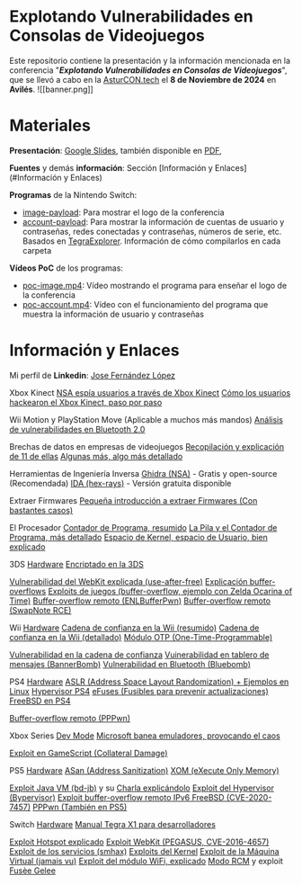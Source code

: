 # Explotando Vulnerabilidades en Consolas de Videojuegos
 Este repositorio contiene la presentación y la información mencionada en la conferencia "***Explotando Vulnerabilidades en Consolas de Videojuegos***", que se llevó a cabo en la [AsturCON.tech](https://asturcon.tech/) el **8 de Noviembre de 2024** en **Avilés**.
 ![[banner.png]]
# Materiales
**Presentación**: [Google Slides](https://docs.google.com/presentation/d/1NGB3Oazw3SAv7Olow2h5vGKE30gEoAXohU6n8PbAEGQ/edit?usp=sharing), también disponible en [PDF](presentacion.pdf),

**Fuentes** y demás **información**: Sección [Información y Enlaces](#Información y Enlaces)

**Programas** de la Nintendo Switch:
- [image-payload](image-payload/): Para mostrar el logo de la conferencia
- [account-payload](account-payload/): Para mostrar la información de cuentas de usuario y contraseñas, redes conectadas y contraseñas, números de serie, etc.
Basados en [TegraExplorer](https://github.com/suchmememanyskill/TegraExplorer). Información de cómo compilarlos en cada carpeta

**Vídeos PoC** de los programas:
- [poc-image.mp4](poc-image.mp4): Vídeo mostrando el programa para enseñar el logo de la conferencia
- [poc-account.mp4](poc-account.mp4): Vídeo con el funcionamiento del programa que muestra la información de usuario y contraseñas
# Información y Enlaces
Mi perfil de **Linkedin**: [Jose Fernández López](https://www.linkedin.com/in/jose-f-l/)

Xbox Kinect
[NSA espía usuarios a través de Xbox Kinect](https://www.cinemablend.com/games/Xbox-Kinect-NSA-Spying-Was-Done-Consent-Claims-Microsoft-60970.html)
[Cómo los usuarios hackearon el Xbox Kinect, paso por paso](https://learn.adafruit.com/hacking-the-kinect/overview)

Wii Motion y PlayStation Move (Aplicable a muchos más mandos)
[Análisis de vulnerabilidades en Bluetooth 2.0](https://openaccess.uoc.edu/bitstream/10609/106368/6/eduseseTFM0120memoria.pdf)

Brechas de datos en empresas de videojuegos
[Recopilación y explicación de 11 de ellas](https://www.eset.com/uk/about/newsroom/blog/11-massive-video-game-companies-recently-targeted-by-cybercriminals/?srsltid=AfmBOoreHKzGEjVnqBSdCtAsa8BfgjmB98pGPik1t8PAb6LS80OMlDU6)
[Algunas más, algo más detallado](https://plextrac.com/blog/the-history-of-cybersecurity-in-video-games/)

Herramientas de Ingeniería Inversa
[Ghidra (NSA)](https://ghidra-sre.org/) - Gratis y open-source (Recomendada)
[IDA (hex-rays)](https://hex-rays.com/) - Versión gratuita disponible

Extraer Firmwares
[Pequeña introducción a extraer Firmwares (Con bastantes casos)](https://slava-moskvin.medium.com/extracting-firmware-every-method-explained-e94aa094d0dd)

El Procesador
[Contador de Programa, resumido](https://www.geeksforgeeks.org/what-is-program-counter/)
[La Pila y el Contador de Programa, más detallado](https://www.renesas.com/en/support/engineer-school/mcu-programming-peripherals-06?srsltid=AfmBOooXLzNvPHFPW7Zkdcq9VGPTbl6mkELFYvXMrq_KIvrh7kkAgPlg)
[Espacio de Kernel, espacio de Usuario, bien explicado](https://www.form3.tech/blog/engineering/linux-fundamentals-user-kernel-space)

3DS
[Hardware](https://3dbrew.org/wiki/Hardware)
[Encriptado en la 3DS](https://yifan.lu/2016/04/06/the-3ds-cryptosystem/)

[Vulnerabilidad del WebKit explicada (use-after-free)](https://yifan.lu/2015/01/10/reversing-gateway-ultra-first-stage-part-1/)
[Explicación buffer-overflows](https://www.coengoedegebure.com/buffer-overflow-attacks-explained/)
[Exploits de juegos (buffer-overflow, ejemplo con Zelda Ocarina of Time)](https://github.com/yellows8/oot3dhax)
[Buffer-overflow remoto (ENLBufferPwn)](https://github.com/PabloMK7/ENLBufferPwn)
[Buffer-overflow remoto (SwapNote RCE)](https://hackerone.com/reports/923240)

Wii
[Hardware](https://wiibrew.org/wiki/Hardware)
[Cadena de confianza en la Wii (resumido)](http://wiibrew.org/wiki/Boot_process)
[Cadena de confianza en la Wii (detallado)](https://www.copetti.org/writings/consoles/wii/)
[Módulo OTP (One-Time-Programmable)](https://wiibrew.org/wiki/Hardware/OTP)

[Vulnerabilidad en la cadena de confianza](https://wiibrew.org/wiki/Wii_system_flaws#boot1)
[Vuinerabilidad en tablero de mensajes (BannerBomb)](https://please.hackmii.com/)
[Vulnerabilidad en Bluetooth (Bluebomb)](https://github.com/Fullmetal5/bluebomb)

PS4
[Hardware](https://cturt.github.io/ps4.html)
[ASLR (Address Space Layout Randomization) + Ejemplos en Linux](https://book.hacktricks.xyz/binary-exploitation/common-binary-protections-and-bypasses/aslr)
[Hypervisor PS4](https://www.psdevwiki.com/ps5/Hypervisor)
[eFuses (Fusibles para prevenir actualizaciones)](https://gbatemp.net/threads/faq-efuses.494404/)
[FreeBSD en PS4](https://www.psdevwiki.com/ps4/Syscalls)

[Buffer-overflow remoto (PPPwn)](https://github.com/TheOfficialFloW/PPPwn)

Xbox Series
[Dev Mode](https://www.reddit.com/r/XboxRetailHomebrew/comments/12ikitn/guide_how_to_activate_dev_mode_and_install_dev/)
[Microsoft banea emuladores, provocando el caos](https://atomix.vg/microsoft-comenzo-a-bloquear-emuladores-en-xbox-series-xs/)

[Exploit en GameScript (Collateral Damage)](https://github.com/exploits-forsale/collateral-damage)

PS5
[Hardware](https://hardwear.io/usa-2023/presentation/next-gen-exploitation-exploring-the-PS5-security-landscape.pdf)
[ASan (Address Sanitization)](https://source.android.com/docs/security/test/asan)
[XOM (eXecute Only Memory)](https://ps5dev.github.io/ps5-wiki/xom)

[Exploit Java VM (bd-jb)](https://github.com/TheOfficialFloW/bd-jb) y su [Charla explicándolo](https://www.youtube.com/watch?v=jyyCOoWksbg)
[Exploit del Hypervisor (Bypervisor)](https://github.com/PS5Dev/Byepervisor/tree/main)
[Exploit buffer-overflow remoto IPv6 FreeBSD (CVE-2020-7457)](https://nvd.nist.gov/vuln/detail/CVE-2020-7457)
[PPPwn (También en PS5)](https://github.com/TheOfficialFloW/PPPwn)

Switch
[Hardware](https://switchbrew.org/wiki/Hardware)
[Manual Tegra X1 para desarrolladores](https://developer.nvidia.com/embedded/downloads#?search=X1)

[Exploit Hotspot explicado](https://www.bitdefender.com/en-us/blog/hotforsecurity/using-iphone-bug-hack-switch)
[Exploit WebKit (PEGASUS, CVE-2016-4657)](https://nvd.nist.gov/vuln/detail/cve-2016-4657)
[Exploit de los servicios (smhax)](https://switchbrew.org/wiki/Switch_System_Flaws#BootImagePackage_System_Modules)
[Exploits del Kernel](https://switchbrew.org/wiki/Switch_System_Flaws#Kernel)
[Exploit de la Máquina Virtual (jamais vu)](https://switchbrew.org/wiki/Switch_System_Flaws#TrustZone)
[Exploit del módulo WiFi, explicado](https://www.blackhat.com/docs/us-17/thursday/us-17-Artenstein-Broadpwn-Remotely-Compromising-Android-And-iOS-Via-A-Bug-In-Broadcoms-Wifi-Chipsets.pdf)
[Modo RCM](https://switch.hacks.guide/user_guide/rcm/entering_rcm/) y exploit [Fusèe Gelee](https://misc.ktemkin.com/fusee_gelee_nvidia.pdf)
